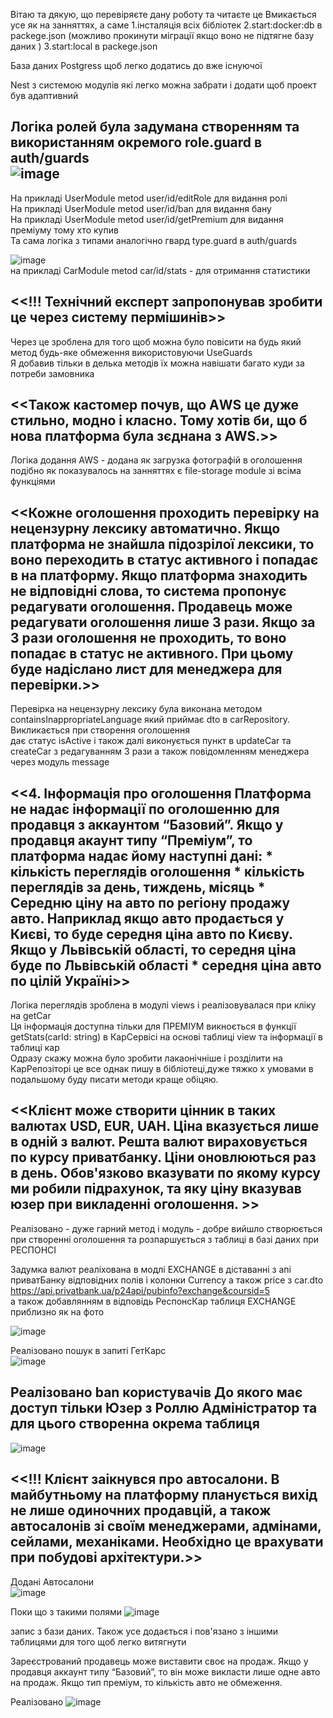 Вітаю та дякую, що перевіряєте дану роботу та читаєте це 
Вмикається усе як на занняттях, а саме 
1.інсталяція всіх бібліотек
2.start:docker:db в packege.json (можливо прокинути міграції якщо воно не підтягне базу даних )
3.start:local в packege.json 

База даних Postgress щоб легко додатись до вже існуючої

Nest з системою модулів які легко можна забрати і додати щоб проект був адаптивний

Логіка ролей була задумана  створенням та використанням окремого role.guard в auth/guards</br>
![image](https://github.com/user-attachments/assets/9bb9c4ed-e2ec-41f9-bb59-a638da960187)
---------
Hа прикладі UserModule metod user/id/editRole для видання ролі </br>
На прикладі UserModule metod user/id/ban для видання бану</br>
На прикладі UserModule metod user/id/getPremium для видання преміуму тому хто купив</br>
Та сама логіка з типами аналогічно гвард type.guard в auth/guards</br>

![image](https://github.com/user-attachments/assets/b292d39c-fd8c-4937-bfb3-05e1941daa24)</br>
на прикладі CarModule metod car/id/stats - для отримання статистики </br>


<<!!! Технічний експерт запропонував зробити це через систему пермішинів>> </br>
-------------------
Через це зроблена для того щоб можна було повісити на будь який метод будь-яке обмеження використовуючи UseGuards</br>
Я добавив тільки в делька методів їх можна навішати багато куди за потреби замовника</br>


<<Також кастомер почув, що АWS це дуже стильно, модно і класно. Тому хотів би, що б нова платформа була зєднана з AWS.>></br>
-------------------
Логіка додання AWS - додана як загрузка фотографій в оголошення подібно як показувалось на занняттях є file-storage module зі всіма функціями </br>




<<Кожне оголошення проходить перевірку на нецензурну лексику автоматично.
Якщо платформа не знайшла підозрілої лексики, то воно переходить в статус активного і попадає в на платформу. Якщо платформа знаходить не відповідні слова, то система пропонує редагувати оголошення. Продавець може редагувати оголошення лише 3 рази. Якщо за 3 рази оголошення не проходить, то воно попадає в статус не активного. При цьому буде надіслано лист для менеджера для перевірки.>></br>
-------------------
Перевірка на нецензурну лексику була виконана методом containsInappropriateLanguage який приймає dto в carRepository. Викликається при створення оголошення </br>
дає статус isActive і також далі виконується пункт в updateCar та createCar з редагуванням 3 рази а також повідомленням менеджера через модуль message</br>



<<4. Інформація про оголошення
	Платформа не надає інформації по оголошенню для продавця з аккаунтом “Базовий”. Якщо у продавця акаунт типу “Преміум”, то платформа надає йому наступні дані:
	* кількість переглядів оголошення
	* кількість переглядів за день, тиждень, місяць
	* Середню ціну на авто по регіону продажу авто.
Наприклад якщо авто продається у Києві, то буде середня ціна авто по Києву.
Якщо у Львівській області, то середня ціна буде по Львівській області
	* середня ціна авто по цілій Україні>></br>
-------------------
Логіка переглядів зроблена в модулі views і реалізовувалася при кліку на getCar </br>
Ця інформація доступна тільки для ПРЕМІУМ викноється в функції  getStats(carId: string) в КарСервісі на основі таблиці view та інформації в таблиці кар</br>
Одразу скажу можна було зробити лакаонічніше і розділити на КарРепозіторі це все однак пишу в бібліотеці,дуже тяжко х умовами в подальшому буду писати методи краще обіцяю. </br>


<<Клієнт може створити цінник в таких валютах USD, EUR, UAH. Ціна вказується лише в одній з валют. Решта валют вираховується по курсу приватбанку. Ціни оновлюються раз в день. Обов'язково вказувати по якому курсу ми робили підрахунок, та яку ціну вказував юзер при викладенні оголошення. >></br>
-------------------
Реалізовано - дуже гарний метод і модуль - добре вийшло створюється при створенні оголошення та розпаршується з таблиці в базі даних при РЕСПОНСІ</br>

Задумка валют реаліхована в модлі EXCHANGE  в діставанні з апі приватБанку відповідних полів і колонки Currency а також price з  car.dto </br>
https://api.privatbank.ua/p24api/pubinfo?exchange&coursid=5 </br>
а також добавлянням в відповідь РеспонсКар таблиця EXCHANGE приблизно як на фото </br>

![image](https://github.com/user-attachments/assets/0ba4681a-61ed-42d4-ad33-80113b1473e6)</br>


Реалізовано пошук в запиті ГетКарс</br>
![image](https://github.com/user-attachments/assets/fb210e2e-1b81-4846-b355-439a16333c56)</br>



Реалізовано ban користувачів До якого має доступ тільки Юзер з Роллю Адміністратор та для цього створенна окрема таблиця  </br>
-------------------
![image](https://github.com/user-attachments/assets/a6969ce9-9796-4eb2-afb3-9450b8a10e8c)</br>



<<!!! Клієнт заікнувся про автосалони. В майбутньому на платформу планується вихід не лише одиночних продавцій, а також автосалонів зі своїм менеджерами, адмінами, сейлами, механіками. Необхідно це врахувати при побудові архітектури.>></br>
-------------------
Додані Автосалони </br>
![image](https://github.com/user-attachments/assets/e47b4f28-b1c0-451b-9086-1b4d4a8b2d18)

Поки що з такими полями 
![image](https://github.com/user-attachments/assets/97a5af10-136f-49d9-8bd9-38b677416f02)

запис з бази даних. Також усе додається і пов'язано з іншими таблицями для того щоб легко витягнути 


Зареєстрований продавець може виставити своє на продаж. Якщо у  продавця аккаунт типу “Базовий”, то він може викласти лише одне авто на продаж. Якщо тип преміум, то кількість авто не обмеження.

Реалізовано
![image](https://github.com/user-attachments/assets/6416c971-36a6-4980-bfb7-da214a414dc3)






